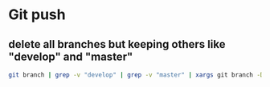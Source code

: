 # Git push

## delete all branches but keeping others like "develop" and "master"

```bash
git branch | grep -v "develop" | grep -v "master" | xargs git branch -D
```
